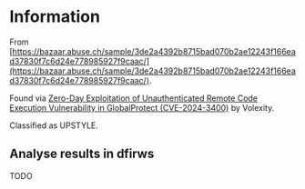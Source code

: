 # Information

From [https://bazaar.abuse.ch/sample/3de2a4392b8715bad070b2ae12243f166ead37830f7c6d24e778985927f9caac/](https://bazaar.abuse.ch/sample/3de2a4392b8715bad070b2ae12243f166ead37830f7c6d24e778985927f9caac/).

Found via [Zero-Day Exploitation of Unauthenticated Remote Code Execution Vulnerability in GlobalProtect (CVE-2024-3400)](https://www.volexity.com/blog/2024/04/12/zero-day-exploitation-of-unauthenticated-remote-code-execution-vulnerability-in-globalprotect-cve-2024-3400/) by Volexity.

Classified as UPSTYLE.

## Analyse results in dfirws

TODO
